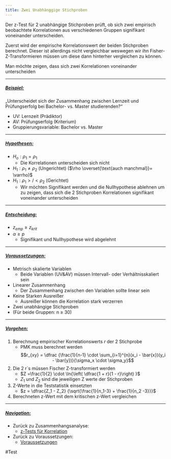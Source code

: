 ```yaml
---
title: Zwei Unabhänggige Stichproben
---
```


Der z-Test für 2 unabhängige Stichproben prüft, ob sich zwei empirisch beobachtete Korrelationen aus verschiedenen Gruppen signifikant voneinander unterscheiden.

Zuerst wird der empirische Korrelationswert der beiden Stichproben berechnet. Dieser ist allerdings nicht vergleichbar weswegen wir ihn Fisher-Z-Transformieren müssen um diese dann hinterher vergleichen zu können.

Man möchte zeigen, dass sich zwei Korrelationen voneinander unterscheiden

---

##### <u>Beispiel:</u>

„Unterscheidet sich der Zusammenhang zwischen Lernzeit und Prüfungserfolg bei Bachelor- vs. Master studierenden?“

* UV: Lernzeit (Prädiktor)
* AV: Prüfungserfolg (Kriterium)
* Gruppierungsvariable: Bachelor vs. Master

---

##### <u>Hypothesen:</u>

* $H_{o}: \rho_1 = \rho_{1}$
  * Die Korrelationen unterscheiden sich nicht
* $H_{1}: \rho_1 \neq \rho_{2}$ (Ungerichtet) ($\rho \overset{\text{auch manchmal}}= \varrho)$
* $H_{1}: \rho_1 >/< \rho_{2}$ (Gerichtet)
  * Wir möchten Signifikant werden und die Nullhypothese ablehnen um zu zeigen, dass sich die 2 Stichproben Korrelationen signifikant voneinander unterscheiden

---

##### <u>Entscheidung:</u>

* $z_{emp} \ge z_{krit}$
* $\alpha \ge p$
  * Signifikant und Nullhypothese wird abgelehnt

---

##### <u>Voraussetzungen:</u>

* Metrisch skalierte Variablen
  * Beide Variablen (UV&AV) müssen Intervall- oder Verhältnisskaliert sein
* Linearer Zusammenhang
  * Der Zusammenhang zwischen den Variablen sollte linear sein
* Keine Starken Ausreißer
  * Ausreißer können die Korrelation stark verzerren
* Zwei unabhängige Stichproben
* (Für beide Gruppen: n $\ge$ 30)

---

##### <u>Vorgehen:</u>

1. Berechnung empirischer Korrelationswerts $r$ der 2 Stichprobe
   * PMK muss berechnet werden$$r_{xy} = \dfrac {\frac{1}{n-1} \cdot \sum_{i=1}^{n}(x_i - \bar{x})(y_i - \bar{y})}{\sigma_x \cdot \sigma_y}$$
1. Die 2 r´s müssen Fischer Z-transformiert werden
   * $Z =\frac{1}{2} \cdot \ln{\left( \dfrac{1 + r}{1 - r}\right) }$
   * $Z_1 \text{ und } Z_2$ sind die jeweiligen Z werte der Stichproben
1. Z-Werte in die Teststatistik einsetzten
   * $z = \dfrac{Z_1 - Z_2} {\sqrt{\frac{1}{n_1-3} + \frac{1}{n_2 -3}}}$
1. Berechneten z-Wert mit dem kritischen z-Wert vergleichen

---

##### <u>Navigation:</u>

* Zurück zu Zusammenhangsanalyse:
  * [z-Tests für Korrelation](/z-Tests-fuer-Korrelation)
* Zurück zu Voraussetzungen:
  * [Voraussetzungen](/stichprobenanzahl-korrelation)

\#Test
